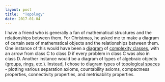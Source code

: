 ```yaml
---
layout: post
title:  "Topology"
date: 2017-01-04
---
```


I have a friend who is generally a fan of mathematical structures and the relationships between them. For Christmas, he asked me to make a diagram of certain sets of mathematical objects and the relationships between them. One instance of this would have been a [diagram](https://complexityzoo.uwaterloo.ca/File:Really-important-inclusions.png) of [complexity classes](https://complexityzoo.uwaterloo.ca/Complexity_Zoo), with an arrow from class C to class D if every problem in class C was also in class D. Another instance would be a diagram of types of algebraic objects ([groups](https://en.wikipedia.org/wiki/Group_(mathematics)), [rings](https://en.wikipedia.org/wiki/Ring_(mathematics)), etc.). Instead, I chose to diagram types of [topological spaces](https://en.wikipedia.org/wiki/Topological_space) - plotting various separation axioms, countability axioms, compactness properties, connectivity properties, and metrisability properties. 
